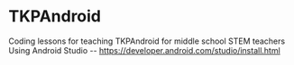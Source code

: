 # TKPAndroid
Coding lessons for teaching TKPAndroid for middle school STEM teachers
Using Android Studio -- https://developer.android.com/studio/install.html
